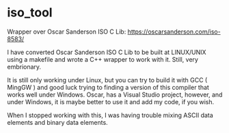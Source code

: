 # iso_tool
Wrapper over Oscar Sanderson ISO C Lib: https://oscarsanderson.com/iso-8583/

I have converted Oscar Sanderson ISO C Lib to be built at LINUX/UNIX using a makefile and wrote a C++ wrapper to work with it.
Still, very embrionary.

It is still only working under Linux, but you can try to build it with GCC ( MingGW ) and good luck trying to finding a version of this compiler that works well under Windows.
Oscar, has a Visual Studio project, however, and under Windows, it is maybe better to use it and add my code, if you wish.

When I stopped working with this, I was having trouble mixing ASCII data elements and binary data elements.

